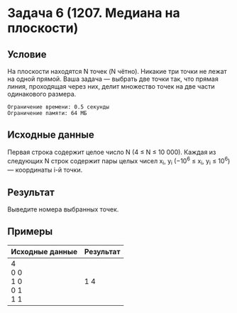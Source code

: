 #  Задача 6 (1207. Медиана на плоскости)

## Условие

На плоскости находятся N точек (N чётно). Никакие три точки не лежат на одной прямой. Ваша задача — выбрать две точки так, что прямая линия, проходящая через них, делит множество точек на две части одинакового размера.

    Ограничение времени: 0.5 секунды
    Ограничение памяти: 64 МБ

## Исходные данные
Первая строка содержит целое число N (4 ≤ N ≤ 10 000). Каждая из следующих N строк содержит пары целых чисел x<sub>i</sub>, y<sub>i</sub> (−10<sup>6</sup> ≤ x<sub>i</sub>, y<sub>i</sub> ≤ 10<sup>6</sup>) — координаты i-й точки.

## Результат
Выведите номера выбранных точек.

## Примеры
| Исходные данные | Результат  |
|---|---|
|4<br>0 0<br>1 0<br>0 1<br>1 1| 1 4|
